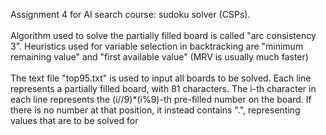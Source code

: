 Assignment 4 for AI search course: sudoku solver (CSPs). <br /> 
<br />
Algorithm used to solve the partially filled board is called "arc consistency 3". Heuristics used for variable selection in backtracking are "minimum remaining value" and "first available value" (MRV is usually much faster) <br />
<br />
The text file "top95.txt" is used to input all boards to be solved. Each line represents a partially filled board, with 81 characters. The i-th character in each line represents the (i//9)*(i%9)-th pre-filled number on the board. If there is no number at that position, it instead contains ".", representing values that are to be solved for
